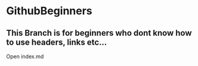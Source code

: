 # GithubBeginners

## This Branch is for beginners who dont know how to use headers, links etc...

Open index.md 
